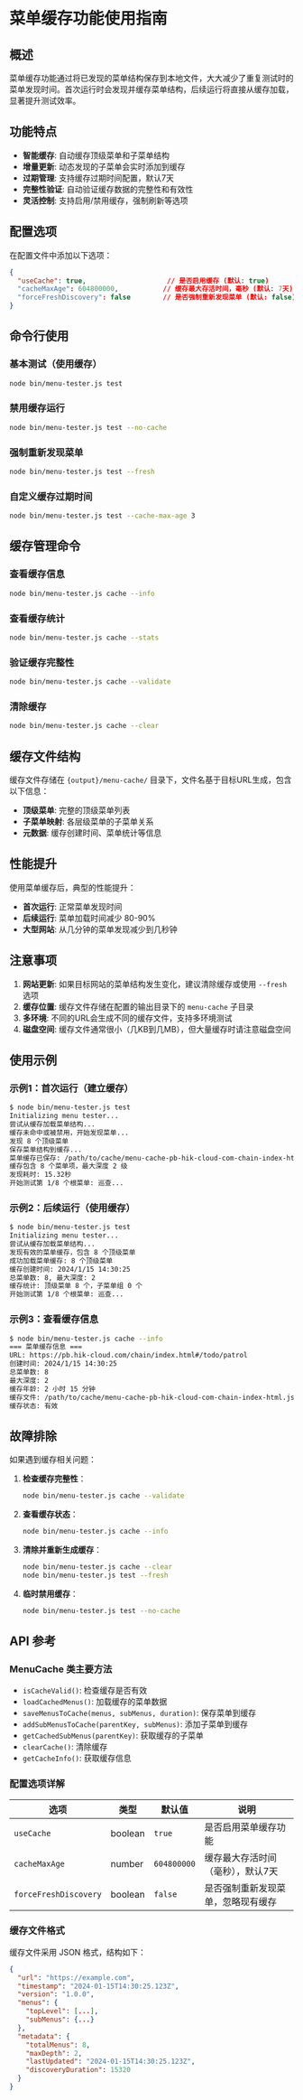 # 菜单缓存功能使用指南

## 概述

菜单缓存功能通过将已发现的菜单结构保存到本地文件，大大减少了重复测试时的菜单发现时间。首次运行时会发现并缓存菜单结构，后续运行将直接从缓存加载，显著提升测试效率。

## 功能特点

- **智能缓存**: 自动缓存顶级菜单和子菜单结构
- **增量更新**: 动态发现的子菜单会实时添加到缓存  
- **过期管理**: 支持缓存过期时间配置，默认7天
- **完整性验证**: 自动验证缓存数据的完整性和有效性
- **灵活控制**: 支持启用/禁用缓存，强制刷新等选项

## 配置选项

在配置文件中添加以下选项：
  
```json
{
  "useCache": true,                    // 是否启用缓存 (默认: true)
  "cacheMaxAge": 604800000,           // 缓存最大存活时间，毫秒 (默认: 7天)
  "forceFreshDiscovery": false        // 是否强制重新发现菜单 (默认: false)
}
```

## 命令行使用

### 基本测试（使用缓存）
```bash
node bin/menu-tester.js test
```

### 禁用缓存运行
```bash
node bin/menu-tester.js test --no-cache
```

### 强制重新发现菜单
```bash
node bin/menu-tester.js test --fresh
```

### 自定义缓存过期时间
```bash
node bin/menu-tester.js test --cache-max-age 3
```

## 缓存管理命令

### 查看缓存信息
```bash
node bin/menu-tester.js cache --info
```

### 查看缓存统计
```bash
node bin/menu-tester.js cache --stats
```

### 验证缓存完整性
```bash
node bin/menu-tester.js cache --validate
```

### 清除缓存
```bash
node bin/menu-tester.js cache --clear
```

## 缓存文件结构

缓存文件存储在 `{output}/menu-cache/` 目录下，文件名基于目标URL生成，包含以下信息：

- **顶级菜单**: 完整的顶级菜单列表
- **子菜单映射**: 各层级菜单的子菜单关系
- **元数据**: 缓存创建时间、菜单统计等信息

## 性能提升

使用菜单缓存后，典型的性能提升：

- **首次运行**: 正常菜单发现时间
- **后续运行**: 菜单加载时间减少 80-90%
- **大型网站**: 从几分钟的菜单发现减少到几秒钟

## 注意事项

1. **网站更新**: 如果目标网站的菜单结构发生变化，建议清除缓存或使用 `--fresh` 选项
2. **缓存位置**: 缓存文件存储在配置的输出目录下的 `menu-cache` 子目录
3. **多环境**: 不同的URL会生成不同的缓存文件，支持多环境测试
4. **磁盘空间**: 缓存文件通常很小（几KB到几MB），但大量缓存时请注意磁盘空间

## 使用示例

### 示例1：首次运行（建立缓存）
```bash
$ node bin/menu-tester.js test
Initializing menu tester...
尝试从缓存加载菜单结构...
缓存未命中或被禁用，开始发现菜单...
发现 8 个顶级菜单
保存菜单结构到缓存...
菜单缓存已保存: /path/to/cache/menu-cache-pb-hik-cloud-com-chain-index-html.json
缓存包含 8 个菜单项，最大深度 2 级
发现耗时: 15.32秒
开始测试第 1/8 个根菜单: 巡查...
```

### 示例2：后续运行（使用缓存）
```bash
$ node bin/menu-tester.js test
Initializing menu tester...
尝试从缓存加载菜单结构...
发现有效的菜单缓存，包含 8 个顶级菜单
成功加载菜单缓存: 8 个顶级菜单
缓存创建时间: 2024/1/15 14:30:25
总菜单数: 8, 最大深度: 2
缓存统计: 顶级菜单 8 个，子菜单组 0 个
开始测试第 1/8 个根菜单: 巡查...
```

### 示例3：查看缓存信息
```bash
$ node bin/menu-tester.js cache --info
=== 菜单缓存信息 ===
URL: https://pb.hik-cloud.com/chain/index.html#/todo/patrol
创建时间: 2024/1/15 14:30:25
总菜单数: 8
最大深度: 2
缓存年龄: 2 小时 15 分钟
缓存文件: /path/to/cache/menu-cache-pb-hik-cloud-com-chain-index-html.json
缓存状态: 有效
```

## 故障排除

如果遇到缓存相关问题：

1. **检查缓存完整性**：
   ```bash
   node bin/menu-tester.js cache --validate
   ```

2. **查看缓存状态**：
   ```bash
   node bin/menu-tester.js cache --info
   ```

3. **清除并重新生成缓存**：
   ```bash
   node bin/menu-tester.js cache --clear
   node bin/menu-tester.js test --fresh
   ```

4. **临时禁用缓存**：
   ```bash
   node bin/menu-tester.js test --no-cache
   ```

## API 参考

### MenuCache 类主要方法

- `isCacheValid()`: 检查缓存是否有效
- `loadCachedMenus()`: 加载缓存的菜单数据
- `saveMenusToCache(menus, subMenus, duration)`: 保存菜单到缓存
- `addSubMenusToCache(parentKey, subMenus)`: 添加子菜单到缓存
- `getCachedSubMenus(parentKey)`: 获取缓存的子菜单
- `clearCache()`: 清除缓存
- `getCacheInfo()`: 获取缓存信息

### 配置选项详解

| 选项 | 类型 | 默认值 | 说明 |
|-----|------|--------|------|
| `useCache` | boolean | `true` | 是否启用菜单缓存功能 |
| `cacheMaxAge` | number | `604800000` | 缓存最大存活时间（毫秒），默认7天 |
| `forceFreshDiscovery` | boolean | `false` | 是否强制重新发现菜单，忽略现有缓存 |

### 缓存文件格式

缓存文件采用 JSON 格式，结构如下：

```json
{
  "url": "https://example.com",
  "timestamp": "2024-01-15T14:30:25.123Z",
  "version": "1.0.0",
  "menus": {
    "topLevel": [...],
    "subMenus": {...}
  },
  "metadata": {
    "totalMenus": 8,
    "maxDepth": 2,
    "lastUpdated": "2024-01-15T14:30:25.123Z",
    "discoveryDuration": 15320
  }
}
``` 